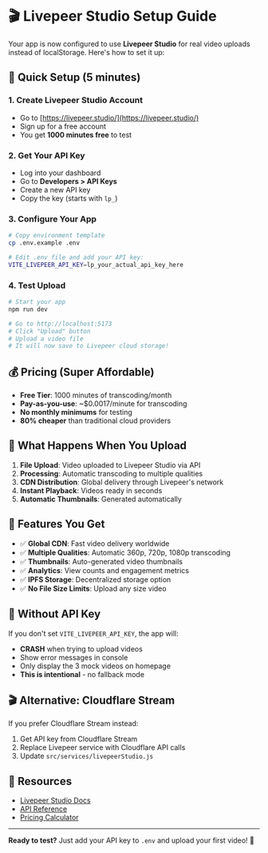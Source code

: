 # 🎬 Livepeer Studio Setup Guide

Your app is now configured to use **Livepeer Studio** for real video uploads instead of localStorage. Here's how to set it up:

## 🚀 Quick Setup (5 minutes)

### 1. Create Livepeer Studio Account
- Go to [https://livepeer.studio/](https://livepeer.studio/)
- Sign up for a free account
- You get **1000 minutes free** to test

### 2. Get Your API Key
- Log into your dashboard
- Go to **Developers > API Keys**
- Create a new API key
- Copy the key (starts with `lp_`)

### 3. Configure Your App
```bash
# Copy environment template
cp .env.example .env

# Edit .env file and add your API key:
VITE_LIVEPEER_API_KEY=lp_your_actual_api_key_here
```

### 4. Test Upload
```bash
# Start your app
npm run dev

# Go to http://localhost:5173
# Click "Upload" button
# Upload a video file
# It will now save to Livepeer cloud storage!
```

## 💰 Pricing (Super Affordable)

- **Free Tier**: 1000 minutes of transcoding/month
- **Pay-as-you-use**: ~$0.0017/minute for transcoding
- **No monthly minimums** for testing
- **80% cheaper** than traditional cloud providers

## 🎯 What Happens When You Upload

1. **File Upload**: Video uploaded to Livepeer Studio via API
2. **Processing**: Automatic transcoding to multiple qualities
3. **CDN Distribution**: Global delivery through Livepeer's network
4. **Instant Playback**: Videos ready in seconds
5. **Automatic Thumbnails**: Generated automatically

## 🔧 Features You Get

- ✅ **Global CDN**: Fast video delivery worldwide
- ✅ **Multiple Qualities**: Automatic 360p, 720p, 1080p transcoding
- ✅ **Thumbnails**: Auto-generated video thumbnails
- ✅ **Analytics**: View counts and engagement metrics
- ✅ **IPFS Storage**: Decentralized storage option
- ✅ **No File Size Limits**: Upload any size video

## 🚨 Without API Key 

If you don't set `VITE_LIVEPEER_API_KEY`, the app will:
- **CRASH** when trying to upload videos
- Show error messages in console
- Only display the 3 mock videos on homepage
- **This is intentional** - no fallback mode

## 🎬 Alternative: Cloudflare Stream

If you prefer Cloudflare Stream instead:

1. Get API key from Cloudflare Stream
2. Replace Livepeer service with Cloudflare API calls
3. Update `src/services/livepeerStudio.js` 

## 📖 Resources

- [Livepeer Studio Docs](https://docs.livepeer.studio/)
- [API Reference](https://docs.livepeer.studio/api-reference)
- [Pricing Calculator](https://livepeer.studio/pricing)

---

**Ready to test?** Just add your API key to `.env` and upload your first video! 🎉
